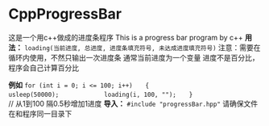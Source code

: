 # CppProgressBar
这是一个用c++做成的进度条程序
This is a progress bar program by c++
**用法：**
`loading(当前进度, 总进度, 进度条填充符号, 未达成进度填充符号)`
          注意：需要在循环内使用，不然只输出一次进度条
          通常当前进度为一个变量
          进度不是百分比，程序会自己计算百分比

**例如**
`for (int i = 0; i <= 100; i++)`
`    {                           `
`        usleep(50000);     `
`        loading(i, 100, "");`
`    }                            `
//   从1到100  隔0.5秒增加1进度
**导入：**
`#include "progressBar.hpp"`
请确保文件在和程序同一目录下
